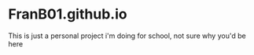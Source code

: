 # FranB01.github.io
This is just a personal project i'm doing for school, not sure why you'd be here
